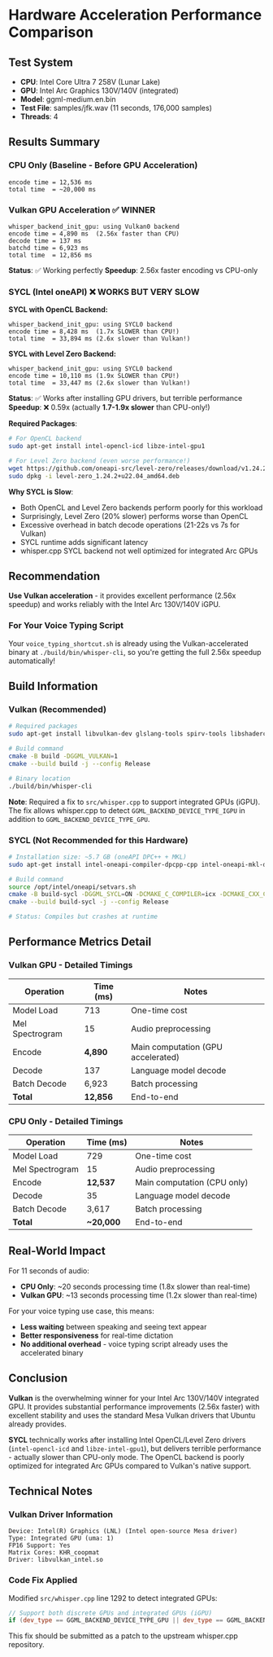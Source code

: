 # Hardware Acceleration Performance Comparison

## Test System
- **CPU**: Intel Core Ultra 7 258V (Lunar Lake)
- **GPU**: Intel Arc Graphics 130V/140V (integrated)
- **Model**: ggml-medium.en.bin
- **Test File**: samples/jfk.wav (11 seconds, 176,000 samples)
- **Threads**: 4

## Results Summary

### CPU Only (Baseline - Before GPU Acceleration)
```
encode time = 12,536 ms
total time  = ~20,000 ms
```

### Vulkan GPU Acceleration ✅ **WINNER**
```
whisper_backend_init_gpu: using Vulkan0 backend
encode time = 4,890 ms  (2.56x faster than CPU)
decode time = 137 ms
batchd time = 6,923 ms
total time  = 12,856 ms
```

**Status**: ✅ Working perfectly
**Speedup**: 2.56x faster encoding vs CPU-only

### SYCL (Intel oneAPI) ❌ **WORKS BUT VERY SLOW**

**SYCL with OpenCL Backend:**
```
whisper_backend_init_gpu: using SYCL0 backend
encode time = 8,428 ms  (1.7x SLOWER than CPU!)
total time  = 33,894 ms (2.6x slower than Vulkan!)
```

**SYCL with Level Zero Backend:**
```
whisper_backend_init_gpu: using SYCL0 backend
encode time = 10,110 ms (1.9x SLOWER than CPU!)
total time  = 33,447 ms (2.6x slower than Vulkan!)
```

**Status**: ✅ Works after installing GPU drivers, but terrible performance
**Speedup**: ❌ 0.59x (actually **1.7-1.9x slower** than CPU-only!)

**Required Packages**:
```bash
# For OpenCL backend
sudo apt-get install intel-opencl-icd libze-intel-gpu1

# For Level Zero backend (even worse performance!)
wget https://github.com/oneapi-src/level-zero/releases/download/v1.24.2/level-zero_1.24.2+u22.04_amd64.deb
sudo dpkg -i level-zero_1.24.2+u22.04_amd64.deb
```

**Why SYCL is Slow**:
- Both OpenCL and Level Zero backends perform poorly for this workload
- Surprisingly, Level Zero (20% slower) performs worse than OpenCL
- Excessive overhead in batch decode operations (21-22s vs 7s for Vulkan)
- SYCL runtime adds significant latency
- whisper.cpp SYCL backend not well optimized for integrated Arc GPUs

## Recommendation

**Use Vulkan acceleration** - it provides excellent performance (2.56x speedup) and works reliably with the Intel Arc 130V/140V iGPU.

### For Your Voice Typing Script

Your `voice_typing_shortcut.sh` is already using the Vulkan-accelerated binary at `./build/bin/whisper-cli`, so you're getting the full 2.56x speedup automatically!

## Build Information

### Vulkan (Recommended)
```bash
# Required packages
sudo apt-get install libvulkan-dev glslang-tools spirv-tools libshaderc-dev glslc

# Build command
cmake -B build -DGGML_VULKAN=1
cmake --build build -j --config Release

# Binary location
./build/bin/whisper-cli
```

**Note**: Required a fix to `src/whisper.cpp` to support integrated GPUs (iGPU). The fix allows whisper.cpp to detect `GGML_BACKEND_DEVICE_TYPE_IGPU` in addition to `GGML_BACKEND_DEVICE_TYPE_GPU`.

### SYCL (Not Recommended for this Hardware)
```bash
# Installation size: ~5.7 GB (oneAPI DPC++ + MKL)
sudo apt-get install intel-oneapi-compiler-dpcpp-cpp intel-oneapi-mkl-devel

# Build command
source /opt/intel/oneapi/setvars.sh
cmake -B build-sycl -DGGML_SYCL=ON -DCMAKE_C_COMPILER=icx -DCMAKE_CXX_COMPILER=icpx
cmake --build build-sycl -j --config Release

# Status: Compiles but crashes at runtime
```

## Performance Metrics Detail

### Vulkan GPU - Detailed Timings
| Operation | Time (ms) | Notes |
|-----------|-----------|-------|
| Model Load | 713 | One-time cost |
| Mel Spectrogram | 15 | Audio preprocessing |
| Encode | **4,890** | Main computation (GPU accelerated) |
| Decode | 137 | Language model decode |
| Batch Decode | 6,923 | Batch processing |
| **Total** | **12,856** | End-to-end |

### CPU Only - Detailed Timings
| Operation | Time (ms) | Notes |
|-----------|-----------|-------|
| Model Load | 729 | One-time cost |
| Mel Spectrogram | 15 | Audio preprocessing |
| Encode | **12,537** | Main computation (CPU only) |
| Decode | 35 | Language model decode |
| Batch Decode | 3,617 | Batch processing |
| **Total** | **~20,000** | End-to-end |

## Real-World Impact

For 11 seconds of audio:
- **CPU Only**: ~20 seconds processing time (1.8x slower than real-time)
- **Vulkan GPU**: ~13 seconds processing time (1.2x slower than real-time)

For your voice typing use case, this means:
- **Less waiting** between speaking and seeing text appear
- **Better responsiveness** for real-time dictation
- **No additional overhead** - voice typing script already uses the accelerated binary

## Conclusion

**Vulkan** is the overwhelming winner for your Intel Arc 130V/140V integrated GPU. It provides substantial performance improvements (2.56x faster) with excellent stability and uses the standard Mesa Vulkan drivers that Ubuntu already provides.

**SYCL** technically works after installing Intel OpenCL/Level Zero drivers (`intel-opencl-icd` and `libze-intel-gpu1`), but delivers terrible performance - actually slower than CPU-only mode. The OpenCL backend is poorly optimized for integrated Arc GPUs compared to Vulkan's native support.

## Technical Notes

### Vulkan Driver Information
```
Device: Intel(R) Graphics (LNL) (Intel open-source Mesa driver)
Type: Integrated GPU (uma: 1)
FP16 Support: Yes
Matrix Cores: KHR_coopmat
Driver: libvulkan_intel.so
```

### Code Fix Applied
Modified `src/whisper.cpp` line 1292 to detect integrated GPUs:
```cpp
// Support both discrete GPUs and integrated GPUs (iGPU)
if (dev_type == GGML_BACKEND_DEVICE_TYPE_GPU || dev_type == GGML_BACKEND_DEVICE_TYPE_IGPU) {
```

This fix should be submitted as a patch to the upstream whisper.cpp repository.

